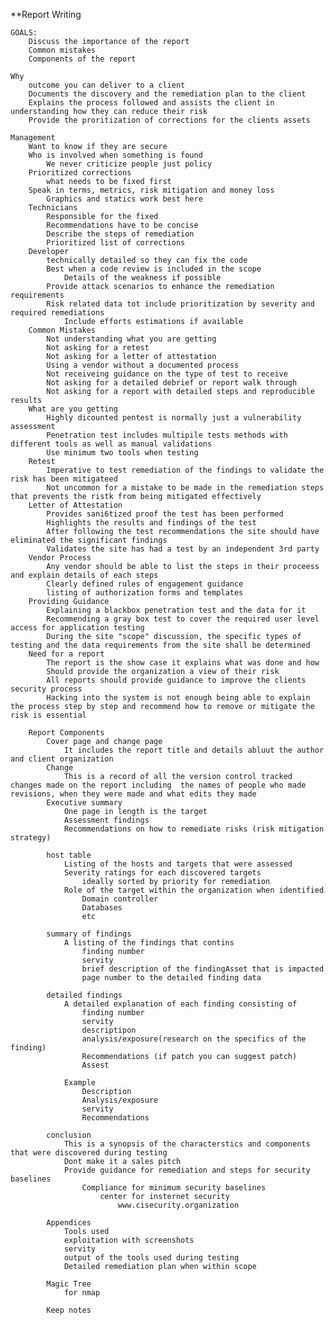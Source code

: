 **Report Writing

	GOALS:
		Discuss the importance of the report
		Common mistakes
		Components of the report
		
	Why 
		outcome you can deliver to a client
		Documents the discovery and the remediation plan to the client
		Explains the process followed and assists the client in understanding how they can reduce their risk
		Provide the proritization of corrections for the clients assets
	
	Management
		Want to know if they are secure
		Who is involved when something is found
			We never criticize people just policy 
		Prioritized corrections
			what needs to be fixed first
		Speak in terms, metrics, risk mitigation and money loss
			Graphics and statics work best here
		Technicians 
			Responsible for the fixed
			Recommendations have to be concise
			Describe the steps of remediation
			Prioritized list of corrections
		Developer 
			technically detailed so they can fix the code
			Best when a code review is included in the scope
				Details of the weakness if possible
			Provide attack scenarios to enhance the remediation requirements
			Risk related data tot include prioritization by severity and required remediations
				Include efforts estimations if available
		Common Mistakes
			Not understanding what you are getting
			Not asking for a retest
			Not asking for a letter of attestation
			Using a vendor without a documented process
			Not receiveing guidance on the type of test to receive
			Not asking for a detailed debrief or report walk through
			Not asking for a report with detailed steps and reproducible results
		What are you getting
			Highly dicounted pentest is normally just a vulnerability assessment
			Penetration test includes multipile tests methods with different tools as well as manual validations
			Use minimum two tools when testing
		Retest
			Imperative to test remediation of the findings to validate the risk has been mitigateed
			Not uncommon for a mistake to be made in the remediation steps that prevents the ristk from being mitigated effectively
		Letter of Attestation
			Provides sani6tized proof the test has been performed
			Highlights the results and findings of the test
			After following the test recommendations the site should have eliminated the significant findings
			Validates the site has had a test by an independent 3rd party
		Vendor Process
			Any vendor should be able to list the steps in their proceess and explain details of each steps
			Clearly defined rules of engagement guidance
			listing of authorization forms and templates
		Providing Guidance
			Explaining a blackbox penetration test and the data for it
			Recommending a gray box test to cover the required user level access for application testing 
			During the site "scope" discussion, the specific types of testing and the data requirements from the site shall be determined
		Need for a report	
			The report is the show case it explains what was done and how
			Should provide the organization a view of their risk
			All reports should provide guidance to improve the clients security process
			Hacking into the system is not enough being able to explain the process step by step and recommend how to remove or mitigate the risk is essential
				
		Report Components
			Cover page and change page
				It includes the report title and details abluut the author and client organization
			Change
				This is a record of all the version control tracked changes made on the report including  the names of people who made revisions, when they were made and what edits they made
			Executive summary 
				One page in length is the target
				Assessment findings
				Recommendations on how to remediate risks (risk mitigation strategy)
							
			host table
				Listing of the hosts and targets that were assessed
				Severity ratings for each discovered targets
					ideally sorted by priority for remediation
				Role of the target within the organization when identified
					Domain controller
					Databases
					etc
					
			summary of findings
				A listing of the findings that contins
					finding number 
					servity 
					brief description of the findingAsset that is impacted
					page number to the detailed finding data
					
			detailed findings
				A detailed explanation of each finding consisting of 
					finding number 
					servity 
					descriptipon
					analysis/exposure(research on the specifics of the finding)
					Recommendations (if patch you can suggest patch)
					Assest
			
				Example 
					Description
					Analysis/exposure
					servity
					Recommendations
		
			conclusion
				This is a synopsis of the characterstics and components that were discovered during testing
				Dont make it a sales pitch
				Provide guidance for remediation and steps for security baselines
					Compliance for minimum security baselines
						center for insternet security
							www.cisecurity.organization
							
			Appendices
				Tools used 
				exploitation with screenshots
				servity
				output of the tools used during testing
				Detailed remediation plan when within scope
			
			Magic Tree
				for nmap
			
			Keep notes
				
		
		
	
		
		
		